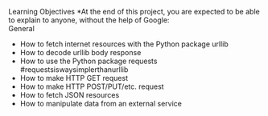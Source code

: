 Learning Objectives
*At the end of this project, you are expected to be able to explain to anyone, without the help of Google:<br>
General
* How to fetch internet resources with the Python package urllib<br>
* How to decode urllib body response<br>
* How to use the Python package requests #requestsiswaysimplerthanurllib<br>
* How to make HTTP GET request<br>
* How to make HTTP POST/PUT/etc. request<br>
* How to fetch JSON resources<br>
* How to manipulate data from an external service<br>